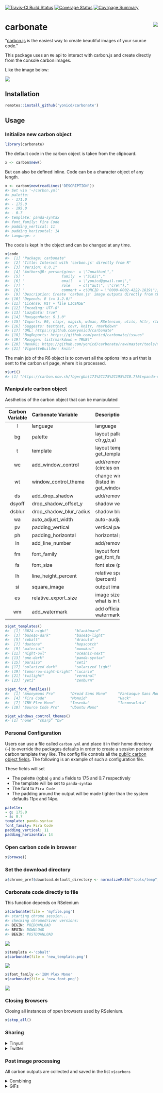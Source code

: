 
<!-- README.md is generated from README.Rmd. Please edit that file -->
[![Travis-CI Build Status](https://travis-ci.org/yonicd/carbonate.svg?branch=master)](https://travis-ci.org/yonicd/carbonate) [![Coverage Status](https://img.shields.io/codecov/c/github/yonicd/carbonate/master.svg)](https://codecov.io/github/yonicd/carbonate?branch=master) [![Covrpage Summary](https://img.shields.io/badge/covrpage-Last_Build_2018_09_22-brightgreen.svg)](https://goo.gl/gNRcCb)

carbonate <img src="tools/temp/hex.gif" align="right" />
========================================================

"[carbon.js](https://carbon.now.sh/about) is the easiest way to create beautiful images of your source code."

This package uses an `R6` api to interact with carbon.js and create directly from the console carbon images.

Like the image below:

![](tools/temp/myfile.png)

Installation
------------

``` r
remotes::install_github('yonicd/carbonate')
```

Usage
-----

### Initialize new carbon object

``` r
library(carbonate)
```

The default code in the carbon object is taken from the clipboard.

``` r
x <- carbon$new()
```

But can also be defined inline. Code can be a character object of any length.

``` r
x <- carbon$new(readLines('DESCRIPTION'))
#> Set via '~/carbon.yml'
#> palette:
#> - 171.0
#> - 175.0
#> - 195.0
#> - 0.7
#> template: panda-syntax
#> font_family: Fira Code
#> padding_vertical: 11
#> padding_horizontal: 14
#> language: r
```

The code is kept in the object and can be changed at any time.

``` r
x$code
#>  [1] "Package: carbonate"                                                          
#>  [2] "Title: Interact with 'carbon.js' directly from R"                            
#>  [3] "Version: 0.0.1"                                                              
#>  [4] "Authors@R: person(given  = \"Jonathan\","                                    
#>  [5] "                 family  = \"Sidi\","                                        
#>  [6] "                 email   = \"yonicd@gmail.com\","                            
#>  [7] "                 role    = c(\"aut\", \"cre\"),"                             
#>  [8] "                 comment = c(ORCID = \"0000-0002-4222-1819\"))"              
#>  [9] "Description: Create 'carbon.js' image outputs directly from the 'R' console."
#> [10] "Depends: R (>= 3.2.0)"                                                       
#> [11] "License: MIT + file LICENSE"                                                 
#> [12] "Encoding: UTF-8"                                                             
#> [13] "LazyData: true"                                                              
#> [14] "RoxygenNote: 6.1.0"                                                          
#> [15] "Imports: R6, clipr, magick, wdman, RSelenium, utils, httr, rtweet, yaml"     
#> [16] "Suggests: testthat, covr, knitr, rmarkdown"                                  
#> [17] "URL: https://github.com/yonicd/carbonate"                                    
#> [18] "BugReports: https://github.com/yonicd/carbonate/issues"                      
#> [19] "Roxygen: list(markdown = TRUE)"                                              
#> [20] "HexURL: https://github.com/yonicd/carbonate/raw/master/tools/temp/hex.gif"   
#> [21] "VignetteBuilder: knitr"
```

The main job of the R6 object is to convert all the options into a uri that is sent to the carbon url page, where it is processed.

``` r
x$uri()
#> [1] "https://carbon.now.sh/?bg=rgba(171%2C175%2C195%2C0.7)&t=panda-syntax&wt=none&l=r&ds=true&dsyoff=20px&dsblur=68px&wc=true&wa=true&pv=11px&ph=14px&ln=false&fm=Fira%20Code&fs=14px&lh=133%25&si=false&es=1x&wm=false&ts=false&code=Package%253A%2520carbonate%250ATitle%253A%2520Interact%2520with%2520%27carbon.js%27%2520directly%2520from%2520R%250AVersion%253A%25200.0.1%250AAuthors%2540R%253A%2520person(given%2520%2520%253D%2520%2522Jonathan%2522%252C%250A%2520%2520%2520%2520%2520%2520%2520%2520%2520%2520%2520%2520%2520%2520%2520%2520%2520family%2520%2520%253D%2520%2522Sidi%2522%252C%250A%2520%2520%2520%2520%2520%2520%2520%2520%2520%2520%2520%2520%2520%2520%2520%2520%2520email%2520%2520%2520%253D%2520%2522yonicd%2540gmail.com%2522%252C%250A%2520%2520%2520%2520%2520%2520%2520%2520%2520%2520%2520%2520%2520%2520%2520%2520%2520role%2520%2520%2520%2520%253D%2520c(%2522aut%2522%252C%2520%2522cre%2522)%252C%250A%2520%2520%2520%2520%2520%2520%2520%2520%2520%2520%2520%2520%2520%2520%2520%2520%2520comment%2520%253D%2520c(ORCID%2520%253D%2520%25220000-0002-4222-1819%2522))%250ADescription%253A%2520Create%2520%27carbon.js%27%2520image%2520outputs%2520directly%2520from%2520the%2520%27R%27%2520console.%250ADepends%253A%2520R%2520(%253E%253D%25203.2.0)%250ALicense%253A%2520MIT%2520%252B%2520file%2520LICENSE%250AEncoding%253A%2520UTF-8%250ALazyData%253A%2520true%250ARoxygenNote%253A%25206.1.0%250AImports%253A%2520R6%252C%2520clipr%252C%2520magick%252C%2520wdman%252C%2520RSelenium%252C%2520utils%252C%2520httr%252C%2520rtweet%252C%2520yaml%250ASuggests%253A%2520testthat%252C%2520covr%252C%2520knitr%252C%2520rmarkdown%250AURL%253A%2520https%253A%252F%252Fgithub.com%252Fyonicd%252Fcarbonate%250ABugReports%253A%2520https%253A%252F%252Fgithub.com%252Fyonicd%252Fcarbonate%252Fissues%250ARoxygen%253A%2520list(markdown%2520%253D%2520TRUE)%250AHexURL%253A%2520https%253A%252F%252Fgithub.com%252Fyonicd%252Fcarbonate%252Fraw%252Fmaster%252Ftools%252Ftemp%252Fhex.gif%250AVignetteBuilder%253A%2520knitr"
```

### Manipulate carbon object

Aesthetics of the carbon object that can be manipulated

<table style="width:75%;">
<colgroup>
<col width="12%" />
<col width="34%" />
<col width="18%" />
<col width="9%" />
</colgroup>
<thead>
<tr class="header">
<th align="center">Carbon Variable</th>
<th align="left">Carbonate Variable</th>
<th align="left">Description</th>
<th align="center">Default</th>
</tr>
</thead>
<tbody>
<tr class="odd">
<td align="center">l</td>
<td align="left">language</td>
<td align="left">language</td>
<td align="center">r</td>
</tr>
<tr class="even">
<td align="center">bg</td>
<td align="left">palette</td>
<td align="left">layout pallete (vector with c(r,g,b,a)</td>
<td align="center">c(r=171,g=184,b=195,a=1)</td>
</tr>
<tr class="odd">
<td align="center">t</td>
<td align="left">template</td>
<td align="left">layout template (listed in get_templates())</td>
<td align="center">'seti'</td>
</tr>
<tr class="even">
<td align="center">wc</td>
<td align="left">add_window_control</td>
<td align="left">add/remove window controls (circles on top left corner)</td>
<td align="center">TRUE</td>
</tr>
<tr class="odd">
<td align="center">wt</td>
<td align="left">window_control_theme</td>
<td align="left">change window control themes (listed in get_windows_control_themes())</td>
<td align="center">'none'</td>
</tr>
<tr class="even">
<td align="center">ds</td>
<td align="left">add_drop_shadow</td>
<td align="left">add/remove dropshadow</td>
<td align="center">TRUE</td>
</tr>
<tr class="odd">
<td align="center">dsyoff</td>
<td align="left">drop_shadow_offset_y</td>
<td align="left">shadow vertical offset (px)</td>
<td align="center">20</td>
</tr>
<tr class="even">
<td align="center">dsblur</td>
<td align="left">drop_shadow_blur_radius</td>
<td align="left">shadow blur radius (px)</td>
<td align="center">68</td>
</tr>
<tr class="odd">
<td align="center">wa</td>
<td align="left">auto_adjust_width</td>
<td align="left">auto-audjust output width</td>
<td align="center">TRUE</td>
</tr>
<tr class="even">
<td align="center">pv</td>
<td align="left">padding_vertical</td>
<td align="left">vertical padding (px)</td>
<td align="center">48</td>
</tr>
<tr class="odd">
<td align="center">ph</td>
<td align="left">padding_horizontal</td>
<td align="left">horizontal padding (px)</td>
<td align="center">32</td>
</tr>
<tr class="even">
<td align="center">ln</td>
<td align="left">add_line_number</td>
<td align="left">add/remove line numbers</td>
<td align="center">FALSE</td>
</tr>
<tr class="odd">
<td align="center">fm</td>
<td align="left">font_family</td>
<td align="left">layout font family (listed in get_font_families())</td>
<td align="center">'Hack'</td>
</tr>
<tr class="even">
<td align="center">fs</td>
<td align="left">font_size</td>
<td align="left">font size (px)</td>
<td align="center">14</td>
</tr>
<tr class="odd">
<td align="center">lh</td>
<td align="left">line_height_percent</td>
<td align="left">relative space between lines (percent)</td>
<td align="center">133</td>
</tr>
<tr class="even">
<td align="center">si</td>
<td align="left">square_image</td>
<td align="left">output image is square</td>
<td align="center">FALSE</td>
</tr>
<tr class="odd">
<td align="center">es</td>
<td align="left">relative_export_size</td>
<td align="left">image size in export relative to what is in the preview (1,2 or 4)</td>
<td align="center">1</td>
</tr>
<tr class="even">
<td align="center">wm</td>
<td align="left">add_watermark</td>
<td align="left">add official carbon.js watermark</td>
<td align="center">FALSE</td>
</tr>
</tbody>
</table>

``` r
x$get_templates()
#>  [1] "3024-night"            "blackboard"           
#>  [3] "base16-dark"           "base16-light"         
#>  [5] "cobalt"                "dracula"              
#>  [7] "duotone"               "hopscotch"            
#>  [9] "material"              "monokai"              
#> [11] "night-owl"             "oceanic-next"         
#> [13] "one-dark"              "panda-syntax"         
#> [15] "paraiso"               "seti"                 
#> [17] "solarized dark"        "solarized light"      
#> [19] "tomorrow-night-bright" "lucario"              
#> [21] "twilight"              "verminal"             
#> [23] "yeti"                  "zenburn"
```

``` r
x$get_font_families()
#>  [1] "Anonymous Pro"       "Droid Sans Mono"     "Fantasque Sans Mono"
#>  [4] "Fira Code"           "Monoid"              "Hack"               
#>  [7] "IBM Plex Mono"       "Iosevka"             "Inconsolata"        
#> [10] "Source Code Pro"     "Ubuntu Mono"
```

``` r
x$get_windows_control_themes()
#> [1] "none"  "sharp" "bw"
```

### Personal Configuration

Users can use a file called `carbon.yml` and place it in their home directory (`~`) to override the packages defaults in order to create a session peristent carbon template they like. The config file controls all the [public carbon object fields](#manipulate-carbon-object). The following is an example of such a configuration file.

These fields will set

-   The palette (rgba) `g` and `a` fields to 175 and 0.7 respectively
-   The template will be set to `panda-syntax`
-   The font to `Fira Code`
-   The padding around the output will be made tighter than the system defaults 11px and 14px.

``` yml
palette:
- g: 175.0
- a: 0.7
template: panda-syntax
font_family: Fira Code
padding_vertical: 11
padding_horizontal: 14
```

### Open carbon code in browser

``` r
x$browse()
```

### Set the download directory

``` r
x$chrome_pref$download.default_directory <- normalizePath("tools/temp")
```

### Carbonate code directly to file

This function depends on RSelenium

``` r
x$carbonate(file = 'myfile.png')
#> starting chrome session...
#> checking chromedriver versions:
#> BEGIN: PREDOWNLOAD
#> BEGIN: DOWNLOAD
#> BEGIN: POSTDOWNLOAD
```

![](tools/readme/README-unnamed-chunk-13-1.png)

``` r
x$template <-'cobalt'
x$carbonate(file = 'new_template.png')
```

![](tools/readme/README-unnamed-chunk-15-1.png)

``` r
x$font_family <-'IBM Plex Mono'
x$carbonate(file = 'new_font.png')
```

![](tools/readme/README-unnamed-chunk-17-1.png)

### Closing Browsers

Closing all instances of open browsers used by RSelenium.

``` r
x$stop_all()
```

### Sharing

<details><summary>Tinyurl</summary>

You can also put a tinyurl link as a watermark on the image produced that will open to the carbon.now.sh page that has the code in the image.

``` r
x$add_tinyurl <- TRUE
x$carbonate(file = 'tiny_url.png')
```

![](tools/readme/README-unnamed-chunk-18-1.png)

If you just want the tinyurl link without the image to use in a tweet you can create it using

``` r
x$tiny()
#> [1] "http://tinyurl.com/ybrqzdft"
```

Or you can put the link directly on your clipboard

``` r
x$tiny(clip = TRUE)
#> [1] "http://tinyurl.com/ybrqzdft"
clipr::read_clip()
#> [1] "http://tinyurl.com/ybrqzdft"
```

</details>

<details><summary>Twitter</summary>

##### Direct

You can also directly tweet the image. An automatic status is created with two options

-   Default
    -   Created in R using the Carbonate 📦
-   When `add_tinyurl <- TRUE`
    -   Created in R using the Carbonate 📦 Check out this script at 🔗 <http://tinyurl.com/ybrqzdft>
-   Manual
    -   Using `tweet_status` you can write your own status.

``` r
x <- carbonate::carbon$new()
x$tweet <- TRUE
x$carbonate()
```

##### Post process (Batch)

If you have images stored in `x$carbons` you can post them also in a tweet using.

``` r
# for multiple png attachments
x$rtweet(x$carbons,media_type = 'png') #using default status

# subsets of images
x$rtweet(status='These are images',x$carbons[c(1,3)],media_type = 'png')

# for gifs
x$rtweet(status='This is a gif', x$carbons,media_type = 'gif')
```

</details>

### Post image processing

All carbon outputs are collected and saved in the list `x$carbons`

<details><summary>Combining</summary>

``` r
x$carbons%>%
  magick::image_scale('300')%>%
  magick::image_append()
```

![](tools/readme/README-unnamed-chunk-23-1.png)

``` r

x$carbons%>%
  magick::image_scale('300')%>%
  magick::image_append(stack = TRUE)
```

![](tools/readme/README-unnamed-chunk-23-2.png)

</details>

<details><summary>GIFs</summary>

``` r
x$carbons%>%
  magick::image_animate(fps = 1)
```

![](tools/readme/README-unnamed-chunk-24-1.gif)

</details>
